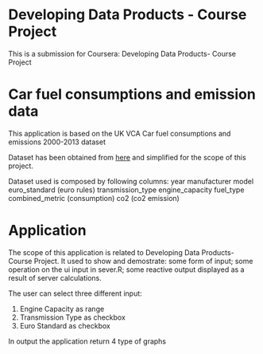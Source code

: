 
Developing Data Products - Course Project
=========================
This is a submission for Coursera: Developing Data Products- Course Project


Car fuel consumptions and emission data
==================

This application is based on the UK VCA Car fuel consumptions and emissions 2000-2013 dataset

Dataset has been obtained from [here](http://data.okfn.org/data/amercader/car-fuel-and-emissions) and simplified for the scope of this project.

Dataset used is composed by following columns:
year
manufacturer
model
euro_standard (euro rules)
transmission_type
engine_capacity
fuel_type
combined_metric (consumption)
co2 (co2 emission)

Application
==================

The scope of this application is related to Developing Data Products- Course Project. It used to show and demostrate: some form of input; some operation on the ui input in sever.R; some reactive output displayed as a result of server calculations.

The user can select three different input:
1. Engine Capacity as range
2. Transmission Type as checkbox
3. Euro Standard as checkbox

In output the application return 4 type of graphs